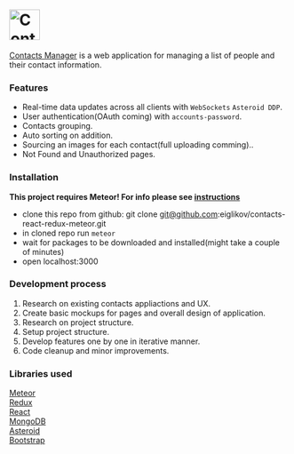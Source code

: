 # <a href='https://contacts-meteor.herokuapp.com'><img src='https://pp.userapi.com/c841132/v841132262/9a1e/VWh5OruIJuU.jpg' alt='Contacts Manager' height='55'></a>

<a href='https://contacts-meteor.herokuapp.com/'>Contacts Manager</a> is a web application for managing a list of people and their contact information. 

### Features
* Real-time data updates across all clients with ```WebSockets``` ```Asteroid DDP```.<br/>
* User authentication(OAuth coming) with ```accounts-password```.<br/>
* Contacts grouping.<br/> 
* Auto sorting on addition.<br/> 
* Sourcing an images for each contact(full uploading comming)..<br/>
* Not Found and Unauthorized pages.<br/>


### Installation

<strong>This project requires Meteor! For info please see <a href='https://www.meteor.com/install'>instructions</a> </strong>
* clone this repo from github: git clone git@github.com:eiglikov/contacts-react-redux-meteor.git
* in cloned repo run ```meteor```
* wait for packages to be downloaded and installed(might take a couple of minutes)
* open localhost:3000

### Development process
1. Research on existing contacts appliactions and UX.
2. Create basic mockups for pages and overall design of application.
3. Research on project structure.
4. Setup project structure.
5. Develop features one by one in iterative manner.
6. Code cleanup and minor improvements.

### Libraries used

<a href="https://www.meteor.com/">Meteor</a><br />
<a href="https://www.redux.js.org/">Redux</a><br />
<a href="https://facebook.github.io/react">React</a><br />
<a href="https://www.mongodb.com/">MongoDB</a><br />
<a href="https://github.com/mondora/asteroid">Asteroid</a><br />
<a href="http://getbootstrap.com/">Bootstrap</a><br />
